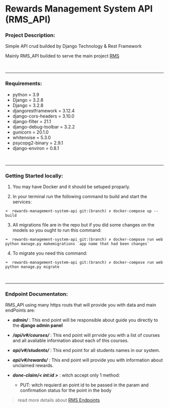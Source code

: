 # Rewards Management System API (RMS_API)


### Project Description:

Simple API crud builded by Django Technology & Rest Framework

Mainly RMS_API builded to serve the main project [RMS](https://github.com/LTUC/rewards-management-system)

<br/>

-----------------------------------

### Requirements:

- python = 3.9
- Django = 3.2.8
- Django = 3.2.8
- djangorestframework = 3.12.4
- django-cors-headers = 3.10.0
- django-filter = 21.1
- django-debug-toolbar = 3.2.2
- gunicorn = 20.1.0
- whitenoise = 5.3.0
- psycopg2-binary = 2.9.1
- django-environ = 0.8.1

<br/>

-----------------------------------

### Getting Started locally:

1. You may have Docker and it should be setuped proparly.

2. In your terminal run the following command to build and start the services:

```
➜  rewards-management-system-api git:(branch) ✗ docker-compose up --build
```
3. All migrations file are in the repo but if you did some changes on the models so you ought to run this command:

```
➜  rewards-management-system-api git:(branch) ✗ docker-compose run web python manage.py makemigrations `app name that had been changes`
```
4. To migrate you need this command:
```
➜  rewards-management-system-api git:(branch) ✗ docker-compose run web python manage.py migrate
```

<br/>

-----------------------------------

### Endpoint Documentaton:

RMS_API using many https routs that will provide you with data and main endPoints are:

- ***admin/***  : This end point will be responsible about guide you directly to the **django admin panel**

- ***/api/v#/courses/***  : This end point will prrvide you with a list of courses and all avaliable information about each of this courses.

- ***api/v#/students/*** : This end point for all students names in our system.

- ***api/v#/rewards/*** : This end point will provide you with information about unclaimed rewards. 

- ***done-claim/< int:id >*** : witch accept only 1 method:
    - PUT: witch requierd an point id to be passed in the param and confirmation status for the point in the body

> read more details about [RMS Endpoints](./Endpoints_Documentaton.md)

<br/>
